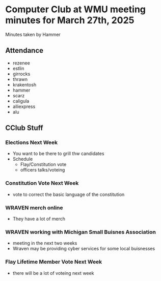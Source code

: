 # Computer Club at WMU meeting minutes for March 27th, 2025
Minutes taken by Hammer



## Attendance
* rezenee
* estlin
* girrocks
* thrawn
* krakentosh
* hammer
* scarz
* caligula
* alliexpress
* alu

## CClub Stuff
### Elections Next Week
* You want to be there to grill thw candidates
* Schedule
    * Flay/Constitution vote
    * officers talks/voteing 

### Constitution Vote Next Week
* vote to correct the basic language of the constitution

### WRAVEN merch online
* They have a lot of merch

### WRAVEN working with Michigan Small Buisnes Association
* meeting in the next two weeks
* Wraven may be providing cyber services for some local buisnesses

### Flay Lifetime Member Vote Next Week
* there will be a lot of voteing next week